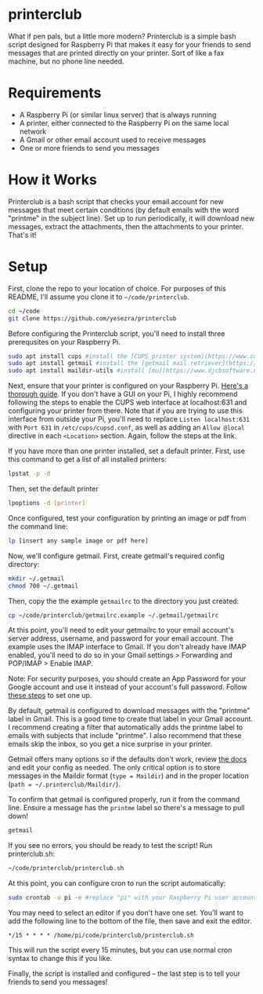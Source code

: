 # printerclub

What if pen pals, but a little more modern? Printerclub is a simple bash script designed for Raspberry Pi that makes it easy for your friends to send messages that are printed directly on your printer. Sort of like a fax machine, but no phone line needed. 

# Requirements

* A Raspberry Pi (or similar linux server) that is always running
* A printer, either connected to the Raspberry Pi on the same local network
* A Gmail or other email account used to receive messages
* One or more friends to send you messages

# How it Works

Printerclub is a bash script that checks your email account for new messages that meet certain conditions (by default emails with the word "printme" in the subject line). Set up to run periodically, it will download new messages, extract the attachments, then the attachments to your printer. That's it! 

# Setup

First, clone the repo to your location of choice. For purposes of this README, I'll assume you clone it to `~/code/printerclub`.

```bash
cd ~/code
git clone https://github.com/yesezra/printerclub
```

Before configuring the Printerclub script, you'll need to install three prerequsites on your Raspberry Pi.

```bash
sudo apt install cups #install the [CUPS printer system](https://www.cups.org)
sudo apt install getmail #install the [getmail mail retriever](https://pyropus.ca./software/getmail/)
sudo apt install maildir-utils #install [mu](https://www.djcbsoftware.nl/code/mu/)
```

Next, ensure that your printer is configured on your Raspberry Pi. [Here's a thorough guide](https://raspberrytips.com/install-printer-raspberry-pi/). If you don't have a GUI on your Pi, I highly recommend following the steps to enable the CUPS web interface at localhost:631 and configuring your printer from there. Note that if you are trying to use this interface from outside your Pi, you'll need to replace `Listen localhost:631` with `Port 631` in `/etc/cups/cupsd.conf`, as well as adding an `Allow @local` directive in each `<Location>` section. Again, follow the steps at the link.

If you have more than one printer installed, set a default printer. First, use this command to get a list of all installed printers:
```bash
lpstat -p -d
```
Then, set the default printer
```bash
lpoptions -d [printer]
``````

Once configured, test your configuration by printing an image or pdf from the command line:

```bash
lp [insert any sample image or pdf here]
```
Now, we'll configure getmail. First, create getmail's required config directory:

```bash
mkdir ~/.getmail
chmod 700 ~/.getmail
```
Then, copy the the example `getmailrc` to the directory you just created:

```bash
cp ~/code/printerclub/getmailrc.example ~/.getmail/getmailrc
```

At this point, you'll need to edit your getmailrc to your email account's server address, username, and password for your email account. The example uses the IMAP interface to Gmail. If you don't already have IMAP enabled, you'll need to do so in your Gmail settings > Forwarding and POP/IMAP > Enable IMAP. 

Note: For security purposes, you should create an App Password for your Google account and use it instead of your account's full password. Follow [these steps](https://support.google.com/mail/answer/185833?hl=en) to set one up.

By default, getmail is configured to download messages with the "printme" label in Gmail. This is a good time to create that label in your Gmail account. I recommend creating a filter that automatically adds the printme label to emails with subjects that include "printme". I also recommend that these emails skip the inbox, so you get a nice surprise in your printer.

Getmail offers many options so if the defaults don't work, review [the docs](https://pyropus.ca./software/getmail/) and edit your config as needed. The only critical option is to store messages in the Maildir format (`type = Maildir`) and in the proper location (`path = ~/.printerclub/Maildir/`).

To confirm that getmail is configured properly, run it from the command line. Ensure a message has the `printme` label so there's a message to pull down!

```bash
getmail
```

If you see no errors, you should be ready to test the script! Run printerclub.sh:

```bash
~/code/printerclub/printerclub.sh
```

At this point, you can configure cron to run the script automatically:
```bash
sudo crontab -u pi -e #replace "pi" with your Raspberry Pi user account
```
You may need to select an editor if you don't have one set. You'll want to add the following line to the bottom of the file, then save and exit the editor. 
```cron
*/15 * * * * /home/pi/code/printerclub/printerclub.sh
```
This will run the script every 15 minutes, but you can use normal cron syntax to change this if you like. 

Finally, the script is installed and configured – the last step is to tell your friends to send you messages!